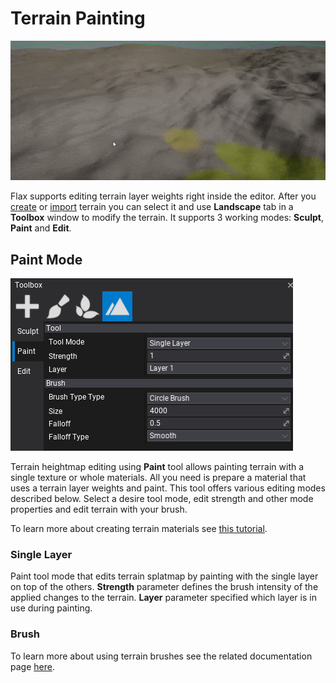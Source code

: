 # Terrain Painting

![Terrain Painting](media/terrain_pic_08.gif)

Flax supports editing terrain layer weights right inside the editor. After you [create](tutorials/create-terrain.md) or [import](tutorials/import-terrain.md) terrain you can select it and use **Landscape** tab in a **Toolbox** window to modify the terrain. It supports 3 working modes: **Sculpt**, **Paint** and **Edit**.

## Paint Mode

![Paint Tool](media/paint-tool.png)

Terrain heightmap editing using **Paint** tool allows painting terrain with a single texture or whole materials. All you need is prepare a material that uses a terrain layer weights and paint. This tool offers various editing modes described below. Select a desire tool mode, edit strength and other mode properties and edit terrain with your brush.

To learn more about creating terrain materials see [this tutorial](tutorials/terrain-material.md).

### Single Layer

Paint tool mode that edits terrain splatmap by painting with the single layer on top of the others. **Strength** parameter defines the brush intensity of the applied changes to the terrain. **Layer** parameter specified which layer is in use during painting.

### Brush

To learn more about using terrain brushes see the related documentation page [here](brushes.md).
